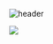 ![header](https://capsule-render.vercel.app/api?type=wave&color=auto&height=300&section=header&text=Qry's%20Story&fontSize=90)

<img src="https://capsule-render.vercel.app/api?type=모양&color=색상코드&height=높이&section=footer&text=텍스트&fontSize=텍스트크기" />
